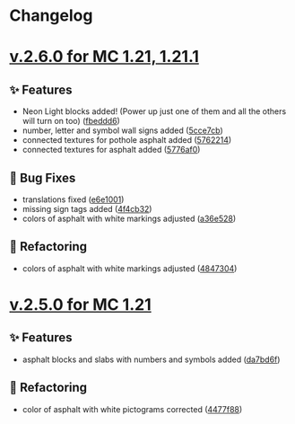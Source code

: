 # Changelog

# [v.2.6.0 for MC 1.21, 1.21.1](https://github.com/XxRexRaptorxX/CityCraft/compare/v.2.6.0-dev1...v.2.6.0-dev14)

## ✨ Features

- Neon Light blocks added! (Power up just one of them and all the others will turn on too) ([fbeddd6](https://github.com/XxRexRaptorxX/CityCraft/commit/fbeddd6ca016d4cba7af615b24efa41da54a0bd6))
- number, letter and symbol wall signs added ([5cce7cb](https://github.com/XxRexRaptorxX/CityCraft/commit/5cce7cb32b57dab743363aca9ad6baf503d5f5d6))
- connected textures for pothole asphalt added ([5762214](https://github.com/XxRexRaptorxX/CityCraft/commit/5762214bdaf7cf599b2a7595a3d1131b3e2f842d))
- connected textures for asphalt added ([5776af0](https://github.com/XxRexRaptorxX/CityCraft/commit/5776af0f29f1bc3ba7266b443aca0a839530cd90))

## 🔧 Bug Fixes

- translations fixed ([e6e1001](https://github.com/XxRexRaptorxX/CityCraft/commit/e6e100143348117309d0588f9ded28bad77ee501))
- missing sign tags added ([4f4cb32](https://github.com/XxRexRaptorxX/CityCraft/commit/4f4cb329c9728d08f30f3be8a17a3065591c776c))
- colors of asphalt with white markings adjusted ([a36e528](https://github.com/XxRexRaptorxX/CityCraft/commit/a36e528876273295594ef3d0e924eb3a78f75821))

## 🔨 Refactoring

- colors of asphalt with white markings adjusted ([4847304](https://github.com/XxRexRaptorxX/CityCraft/commit/48473041f911c78815c787cb858501481e72c3f1))

# [v.2.5.0 for MC 1.21](https://github.com/XxRexRaptorxX/CityCraft/compare/v.2.5.0-dev1...v.2.5.0-dev7)

## ✨ Features

- asphalt blocks and slabs with numbers and symbols added ([da7bd6f](https://github.com/XxRexRaptorxX/CityCraft/commit/da7bd6f4db745d4c574c06a8bed66a84bef00cd9))

## 🔨 Refactoring

- color of asphalt with white pictograms corrected ([4477f88](https://github.com/XxRexRaptorxX/CityCraft/commit/4477f887bdbd9174dde8a5da1f123b286f1945ae))
